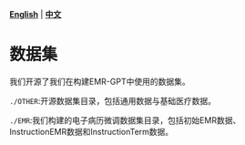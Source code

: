 [**English**](./README.md) | [**中文**](./README_zh.md)
# 数据集
我们开源了我们在构建EMR-GPT中使用的数据集。

`./OTHER`:开源数据集目录，包括通用数据与基础医疗数据。

`./EMR`:我们构建的电子病历微调数据集目录，包括初始EMR数据、InstructionEMR数据和InstructionTerm数据。